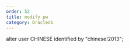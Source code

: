 ```yaml
---
order: 52
title: modify pw
category: Oracledb
---
```


alter user CHINESE identified by "chinese!2013";